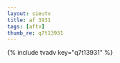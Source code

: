 ```yaml
--- 
layout: sieutv
title: af 3931
tags: [aftv]
thumb_re: q7t13931
---
```

{% include tvadv key="q7t13931" %} 
